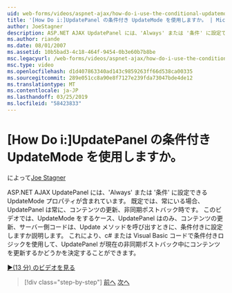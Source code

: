 ```yaml
---
uid: web-forms/videos/aspnet-ajax/how-do-i-use-the-conditional-updatemode-of-the-updatepanel
title: '[How Do i:]UpdatePanel の条件付き UpdateMode を使用しますか。 | Microsoft Docs'
author: JoeStagner
description: ASP.NET AJAX UpdatePanel には、'Always' または '条件' に設定できる UpdateMode プロパティが含まれています。 既定では常に、その場合は、UpdatePan.
ms.author: riande
ms.date: 08/01/2007
ms.assetid: 10b5bad3-4c18-464f-9454-0b3e60b7b8be
msc.legacyurl: /web-forms/videos/aspnet-ajax/how-do-i-use-the-conditional-updatemode-of-the-updatepanel
msc.type: video
ms.openlocfilehash: d1d407863340ad143c9859263ff66d538ca00335
ms.sourcegitcommit: 289e051cc8a90e8f7127e239fda73047bde4de12
ms.translationtype: MT
ms.contentlocale: ja-JP
ms.lasthandoff: 03/25/2019
ms.locfileid: "58423833"
---
```

<a name="how-do-i-use-the-conditional-updatemode-of-the-updatepanel"></a>[How Do i:]UpdatePanel の条件付き UpdateMode を使用しますか。
====================
によって[Joe Stagner](https://github.com/JoeStagner)

ASP.NET AJAX UpdatePanel には、'Always' または '条件' に設定できる UpdateMode プロパティが含まれています。 既定では、常にいる場合、UpdatePanel は常に、コンテンツの更新、非同期ポストバック時です。 このビデオでは、UpdateMode をするケース、UpdatePanel はのみ、コンテンツの更新、サーバー側コードは、Update メソッドを呼び出すときに、条件付きに設定しますか説明します。 これにより、c# または Visual Basic コードで条件付きロジックを使用して、UpdatePanel が現在の非同期ポストバック中にコンテンツを更新するかどうかを決定することができます。

[&#9654;(13 分) のビデオを見る](https://channel9.msdn.com/Blogs/ASP-NET-Site-Videos/how-do-i-use-the-conditional-updatemode-of-the-updatepanel)

> [!div class="step-by-step"]
> [前へ](how-do-i-determine-whether-an-asynchronous-postback-has-occurred.md)
> [次へ](how-do-i-implement-the-persistent-communications-pattern-with-the-updatepanel.md)
